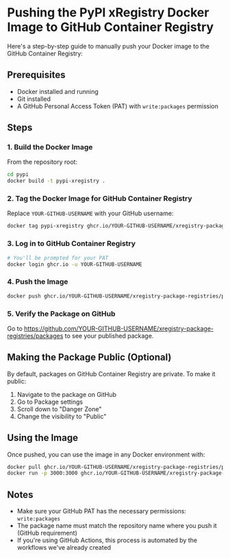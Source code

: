 # Pushing the PyPI xRegistry Docker Image to GitHub Container Registry

Here's a step-by-step guide to manually push your Docker image to the GitHub Container Registry:

## Prerequisites
- Docker installed and running
- Git installed
- A GitHub Personal Access Token (PAT) with `write:packages` permission

## Steps

### 1. Build the Docker Image

From the repository root:

```bash
cd pypi
docker build -t pypi-xregistry .
```

### 2. Tag the Docker Image for GitHub Container Registry

Replace `YOUR-GITHUB-USERNAME` with your GitHub username:

```bash
docker tag pypi-xregistry ghcr.io/YOUR-GITHUB-USERNAME/xregistry-package-registries/pypi-xregistry:latest
```

### 3. Log in to GitHub Container Registry

```bash
# You'll be prompted for your PAT
docker login ghcr.io -u YOUR-GITHUB-USERNAME
```

### 4. Push the Image

```bash
docker push ghcr.io/YOUR-GITHUB-USERNAME/xregistry-package-registries/pypi-xregistry:latest
```

### 5. Verify the Package on GitHub

Go to https://github.com/YOUR-GITHUB-USERNAME/xregistry-package-registries/packages to see your published package.

## Making the Package Public (Optional)

By default, packages on GitHub Container Registry are private. To make it public:

1. Navigate to the package on GitHub
2. Go to Package settings
3. Scroll down to "Danger Zone"
4. Change the visibility to "Public"

## Using the Image

Once pushed, you can use the image in any Docker environment with:

```bash
docker pull ghcr.io/YOUR-GITHUB-USERNAME/xregistry-package-registries/pypi-xregistry:latest
docker run -p 3000:3000 ghcr.io/YOUR-GITHUB-USERNAME/xregistry-package-registries/pypi-xregistry:latest
```

## Notes

- Make sure your GitHub PAT has the necessary permissions: `write:packages`
- The package name must match the repository name where you push it (GitHub requirement)
- If you're using GitHub Actions, this process is automated by the workflows we've already created 